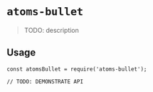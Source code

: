 # `atoms-bullet`

> TODO: description

## Usage

```
const atomsBullet = require('atoms-bullet');

// TODO: DEMONSTRATE API
```
